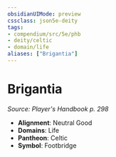 ```yaml
---
obsidianUIMode: preview
cssclass: json5e-deity
tags:
- compendium/src/5e/phb
- deity/celtic
- domain/life
aliases: ["Brigantia"]
---
```

# Brigantia
*Source: Player's Handbook p. 298* 

- **Alignment**: Neutral Good
- **Domains**: Life
- **Pantheon**: Celtic
- **Symbol**: Footbridge